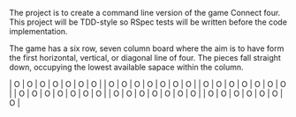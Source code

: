 The project is to create a command line version of the game Connect four. This project will be TDD-style so RSpec tests will be written before the code implementation. 

The game has a six row, seven column board where the aim is to have form the first horizontal, vertical, or diagonal line of four. The pieces fall straight down, occupying the lowest available sapace within the column.


| O | O | O | O | O | O | O |
| O | O | O | O | O | O | O |
| O | O | O | O | O | O | O |
| O | O | O | O | O | O | O |
| O | O | O | O | O | O | O |
| O | O | O | O | O | O | O |

